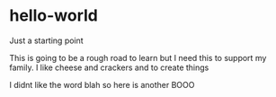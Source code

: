 # hello-world
Just a starting point

This is going to be a rough road to learn but I need this to support my family.
I like cheese and crackers
and to create things

I didnt like the word blah so here is another BOOO